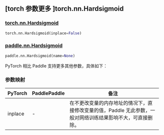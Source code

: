 ## [torch 参数更多 ]torch.nn.Hardsigmoid
### [torch.nn.Hardsigmoid](https://pytorch.org/docs/stable/generated/torch.nn.Hardsigmoid.html?highlight=hardsigmoid#torch.nn.Hardsigmoid)

```python
torch.nn.Hardsigmoid(inplace=False)
```

### [paddle.nn.Hardsigmoid](https://www.paddlepaddle.org.cn/documentation/docs/zh/develop/api/paddle/nn/Hardsigmoid_cn.html#hardsigmoid)

```python
paddle.nn.Hardsigmoid(name=None)
```

PyTorch 相比 Paddle 支持更多其他参数，具体如下：
### 参数映射

| PyTorch       | PaddlePaddle | 备注                                                   |
| ------------- | ------------ | ------------------------------------------------------ |
| inplace       | -            | 在不更改变量的内存地址的情况下，直接修改变量的值，Paddle 无此参数，一般对网络训练结果影响不大，可直接删除。    |
